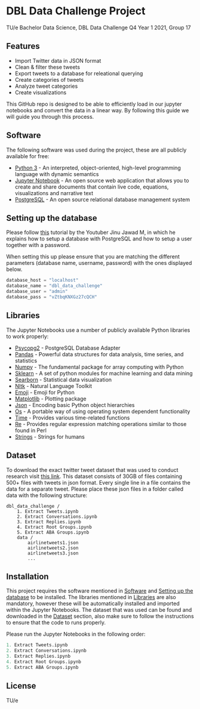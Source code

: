 # DBL Data Challenge Project
TU/e Bachelor Data Science, DBL Data Challenge Q4 Year 1 2021, Group 17

## Features

- Import Twitter data in JSON format
- Clean & filter these tweets
- Export tweets to a database for releational querying
- Create categories of tweets
- Analyze tweet categories
- Create visualizations

This GitHub repo is designed to be able to efficiently load in our jupyter notebooks and convert the data in a linear way. By following this guide we will guide you through this process.

## Software

The following software was used during the project, these are all publicly available for free:

- [Python 3](https://www.python.org/download/releases/3.0/) - An interpreted, object-oriented, high-level programming language with dynamic semantics
- [Jupyter Notebook](https://jupyter.org/install) - An open source web application that allows you to create and share documents that contain live code, equations, visualizations and narrative text
- [PostgreSQL](https://www.postgresql.org/download/) - An open source relational database management system

## Setting up the database

Please follow [this](https://www.youtube.com/watch?v=O0WNoYO-29U) tutorial by the Youtuber Jinu Jawad M, in which he explains how to setup a database with PostgreSQL and how to setup a user together with a password.

When setting this up please ensure that you are matching the different parameters (database name, username, password) with the ones displayed below.
```py
database_host = "localhost"
database_name = "dbl_data_challenge"
database_user = "admin"
database_pass = "vZtbqKNXGz27cQCH"
```

## Libraries

The Jupyter Notebooks use a number of publicly available Python libraries to work properly:

- [Psycopg2](https://pypi.org/project/psycopg2/) - PostgreSQL Database Adapter
- [Pandas](https://pypi.org/project/pandas/) - Powerful data structures for data analysis, time series, and statistics
- [Numpy](https://pypi.org/project/numpy/) - The fundamental package for array computing with Python
- [Sklearn](https://pypi.org/project/scikit-learn/) - A set of python modules for machine learning and data mining
- [Searborn](https://pypi.org/project/seaborn/) - Statistical data visualization
- [Nltk](https://pypi.org/project/nltk/) - Natural Language Toolkit
- [Emoji](https://pypi.org/project/emoji/) - Emoji for Python
- [Matplotlib](https://pypi.org/project/matplotlib/) - Plotting package
- [Json](https://docs.python.org/3/library/json.html) - Encoding basic Python object hierarchies
- [Os](https://docs.python.org/3/library/os.html) - A portable way of using operating system dependent functionality
- [Time](https://docs.python.org/3/library/time.html) - Provides various time-related functions
- [Re](https://docs.python.org/3/library/re.html) - Provides regular expression matching operations similar to those found in Perl
- [Strings](https://pypi.org/project/strings/) - Strings for humans

## Dataset

To download the exact twitter tweet dataset that was used to conduct research visit [this link](https://surfdrive.surf.nl/files/index.php/s/Dz082kih8yMGB5P). This dataset consists of 30GB of files containing 500+ files with tweets in json format. Every single line in a file contains the data for a separate tweet. Please place these json files in a folder called data with the following structure:
```
dbl_data_challenge /
    1. Extract Tweets.ipynb
    2. Extract Conversations.ipynb
    3. Extract Replies.ipynb
    4. Extract Root Groups.ipynb
    5. Extract ABA Groups.ipynb
    data /
        airlinetweets1.json
        airlinetweets2.json
        airlinetweets3.json
        ...
```

## Installation

This project requires the software mentioned in [Software](#software) and [Setting up the database](#setting-up-the-database) to be installed. The libraries mentioned in [Libraries](#libraries) are also mandatory, however these will be automatically installed and imported within the Jupyter Notebooks. The dataset that was used can be found and downloaded in the [Dataset](#dataset) section, also make sure to follow the instructions to ensure that the code to runs properly.

Please run the Jupyter Notebooks in the following order:
```py
1. Extract Tweets.ipynb
2. Extract Conversations.ipynb
3. Extract Replies.ipynb
4. Extract Root Groups.ipynb
5. Extract ABA Groups.ipynb
```

## License

TU/e
